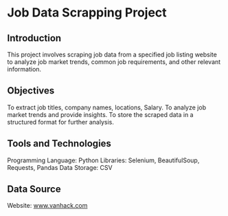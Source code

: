 # Job Data Scrapping Project

##  Introduction
This project involves scraping job data from a specified job listing website to analyze job market trends, common job requirements, and other relevant information.

##  Objectives
To extract job titles, company names, locations, Salary.
To analyze job market trends and provide insights.
To store the scraped data in a structured format for further analysis.

##  Tools and Technologies
Programming Language: Python
Libraries: Selenium, BeautifulSoup, Requests, Pandas
Data Storage: CSV

## Data Source
Website: www.vanhack.com
